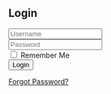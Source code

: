 <!DOCTYPE html>
<html lang="en">
<head>
    <meta charset="UTF-8">
    <meta name="viewport" content="width=device-width, initial-scale=1.0">
    <title>Free Fire Login</title>
    <link rel="stylesheet" href="style.css">
</head>
<body>
    <div class="login-container">
        <div class="login-box">
            <h2>Login</h2>
            <form action="#">
                <div class="textbox">
                    <input type="text" placeholder="Username" name="username" required>
                </div>
                <div class="textbox">
                    <input type="password" placeholder="Password" name="password" required>
                </div>
                <div class="remember-me">
                    <input type="checkbox" name="remember">
                    <label for="remember">Remember Me</label>
                </div>
                <input type="submit" value="Login" class="btn">
            </form>
            <div class="forgot-password">
                <a href="#">Forgot Password?</a>
            </div>
        </div>
    </div>
</body>
</html>
